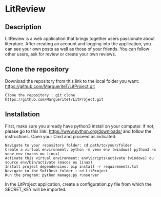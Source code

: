 # LitReview 

## **Description**

LitReview is a web application that brings together users passionate about
 literature.
After creating an account and logging into the application, you can see your
 own posts as well as those of your friends. You can follow other users, 
 ask for review or create your own reviews.

## **Clone the repository**

Download the repository from this link to the local folder you want: 
https://github.com/MargueriteT/LitProject.git

    Clone the repository : git clone https://github.com/MargueriteT/LitProject.git

## **Installation**

First, make sure you already have python3 install on your computer. 
If not, please go to this link: https://www.python.org/downloads/ and follow the instructions. 
Open your Cmd and proceed as indicated:

    
    Navigate to your repository folder: cd path/to/your/folder
    Create a virtual environment: python -m venv env (windows) python3 -m venv env (macos ou Linux)
    Activate this virtual environment: env\Scripts\activate (windows) ou source env/bin/activate (macos ou linux)
    Install project dependencies: pip install -r requirements.txt
    Navigate to the SoftDesk folder : cd LitProject
    Run the program: python manage.py runserver

In the LitProject application, create a configuration.py file from which the
 SECRET_KEY will be imported.